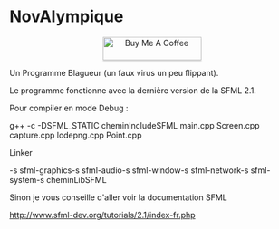 NovAlympique
============
<p align="center">
  <a href="https://www.buymeacoffee.com/enovateurs" target="_blank"><img src="https://cdn.buymeacoffee.com/buttons/default-violet.png" height="41px" alt="Buy Me A Coffee" style="height: 41px !important;width: 174px !important;box-shadow: 0px 3px 2px 0px rgba(190, 190, 190, 0.5) !important;-webkit-box-shadow: 0px 3px 2px 0px rgba(190, 190, 190, 0.5) !important;" ></a>
</p>

Un Programme Blagueur (un faux virus un peu flippant).

Le programme fonctionne avec la dernière version de la SFML 2.1.

Pour compiler en mode Debug : 

g++ -c -DSFML_STATIC cheminIncludeSFML main.cpp Screen.cpp capture.cpp lodepng.cpp Point.cpp

Linker

-s sfml-graphics-s sfml-audio-s sfml-window-s sfml-network-s sfml-system-s cheminLibSFML


Sinon je vous conseille d'aller voir la documentation SFML

http://www.sfml-dev.org/tutorials/2.1/index-fr.php
